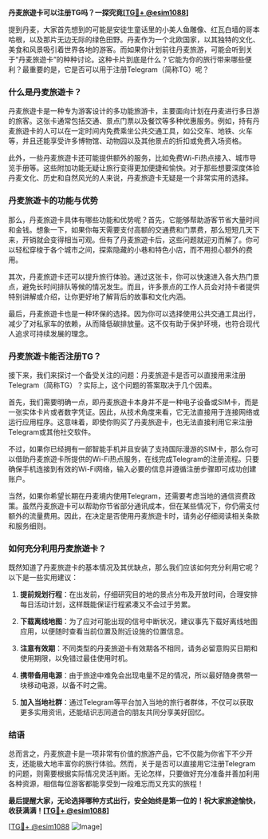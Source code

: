 **丹麦旅遊卡可以注册TG吗？一探究竟[[TG💪+ @esim1088](https://t.me/s/esim1088)]**

提到丹麦，大家首先想到的可能是安徒生童话里的小美人鱼雕像、红瓦白墙的哥本哈根，以及那片无边无际的绿色田野。丹麦作为一个北欧国家，以其独特的文化、美食和风景吸引着世界各地的游客。而如果你计划前往丹麦旅游，可能会听到关于“丹麦旅遊卡”的种种讨论。这种卡片到底是什么？它能为你的旅行带来哪些便利？最重要的是，它是否可以用于注册Telegram（简称TG）呢？

### 什么是丹麦旅遊卡？

丹麦旅遊卡是一种专为游客设计的多功能旅游卡，主要面向计划在丹麦进行多日游的旅客。这张卡通常包括交通、景点门票以及餐饮等多种优惠服务。例如，持有丹麦旅遊卡的人可以在一定时间内免费乘坐公共交通工具，如公交车、地铁、火车等，并且还能享受许多博物馆、动物园以及其他景点的折扣或免费入场资格。

此外，一些丹麦旅遊卡还可能提供额外的服务，比如免费Wi-Fi热点接入、城市导览手册等。这些附加功能无疑让旅行变得更加便捷和愉快。对于那些想要深度体验丹麦文化、历史和自然风光的人来说，丹麦旅遊卡无疑是一个非常实用的选择。

### 丹麦旅遊卡的功能与优势

那么，丹麦旅遊卡具体有哪些功能和优势呢？首先，它能够帮助游客节省大量时间和金钱。想象一下，如果你每天需要支付高额的交通费和门票费，那么短短几天下来，开销就会变得相当可观。但有了丹麦旅遊卡后，这些问题就迎刃而解了。你可以轻松穿梭于各个城市之间，探索隐藏的小巷和特色小店，而不用担心额外的费用。

其次，丹麦旅遊卡还可以提升旅行体验。通过这张卡，你可以快速进入各大热门景点，避免长时间排队等候的情况发生。而且，许多景点的工作人员会对持卡者提供特别讲解或介绍，让你更好地了解背后的故事和文化内涵。

最后，丹麦旅遊卡也是一种环保的选择。因为你可以选择使用公共交通工具出行，减少了对私家车的依赖，从而降低碳排放量。这不仅有助于保护环境，也符合现代人追求可持续发展的理念。

### 丹麦旅遊卡能否注册TG？

接下来，我们来探讨一个备受关注的问题：丹麦旅遊卡是否可以直接用来注册Telegram（简称TG）？实际上，这个问题的答案取决于几个因素。

首先，我们需要明确一点，即丹麦旅遊卡本身并不是一种电子设备或SIM卡，而是一张实体卡片或者数字凭证。因此，从技术角度来看，它无法直接用于连接网络或运行应用程序。这意味着，即使你购买了丹麦旅遊卡，也无法直接利用它来注册Telegram或其他社交软件。

不过，如果你已经拥有一部智能手机并且安装了支持国际漫游的SIM卡，那么你可以借助丹麦旅遊卡所提供的Wi-Fi热点服务，在线完成Telegram的注册流程。只要确保手机连接到有效的Wi-Fi网络，输入必要的信息并遵循注册步骤即可成功创建账户。

当然，如果你希望长期在丹麦境内使用Telegram，还需要考虑当地的通信资费政策。虽然丹麦旅遊卡可以帮助你节省部分通讯成本，但在某些情况下，你仍需支付额外的流量费用。因此，在决定是否使用丹麦旅遊卡时，请务必仔细阅读相关条款和服务细则。

### 如何充分利用丹麦旅遊卡？

既然知道了丹麦旅遊卡的基本情况及其优缺点，那么我们应该如何充分利用它呢？以下是一些实用建议：

1. **提前规划行程**：在出发前，仔细研究目的地的景点分布及开放时间，合理安排每日活动计划，这样既能保证行程紧凑又不会过于劳累。
   
2. **下载离线地图**：为了应对可能出现的信号中断状况，建议事先下载好离线地图应用，以便随时查看当前位置及附近设施的位置信息。

3. **注意有效期**：不同类型的丹麦旅遊卡有效期各不相同，请务必留意购买日期和使用期限，以免错过最佳使用时机。

4. **携带备用电源**：由于旅途中难免会出现电量不足的情况，所以最好随身携带一块移动电源，以备不时之需。

5. **加入当地社群**：通过Telegram等平台加入当地的旅行者群体，不仅可以获取更多实用资讯，还能结识志同道合的朋友共同分享美好回忆。

### 结语

总而言之，丹麦旅遊卡是一项非常有价值的旅游产品，它不仅能为你省下不少开支，还能极大地丰富你的旅行体验。然而，关于是否可以直接用它注册Telegram的问题，则需要根据实际情况灵活判断。无论怎样，只要做好充分准备并善加利用各种资源，相信每位游客都能享受到一段难忘而又充实的旅程！

**最后提醒大家，无论选择哪种方式出行，安全始终是第一位的！祝大家旅途愉快，收获满满！[[TG💪+ @esim1088](https://t.me/s/esim1088)]**

[[TG💪+ @esim1088](https://t.me/s/esim1088) ![Image](https://i.postimg.cc/4NQfJmqS/Snipaste-2025-05-13-00-14-12.png)]
